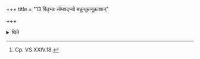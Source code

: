 +++
title = "13 पितृभ्यः सोमवद्भ्यो बभ्रून्धूम्रानूकाशान्"

+++

<details><summary>थिते</summary>

13. (Then there should be three) brown-yellowish (he-goats) for Pitr̥s Somavats; (three) grey-brownish (he-goats) for Pitr̥s Barhiṣads; (three) grey-red (he-goats) for Pitr̥s Agniṣvātta-s belonging to Tryambaka.[^1]  

[^1]: Cp. VS XXIV.18. 
</details>
